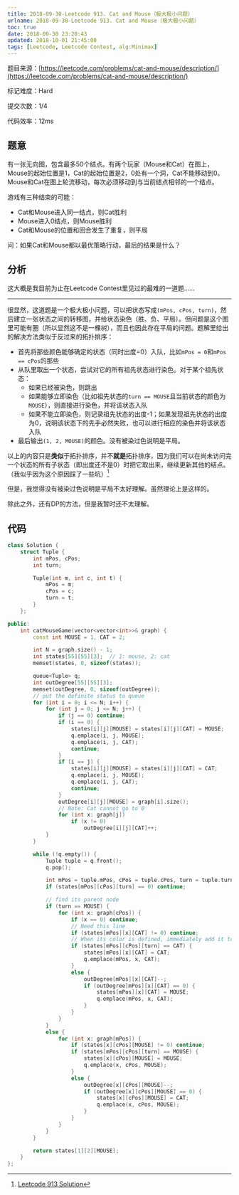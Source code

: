 ```yaml
---
title: 2018-09-30-Leetcode 913. Cat and Mouse（极大极小问题）
urlname: 2018-09-30-Leetcode 913. Cat and Mouse（极大极小问题）
toc: true
date: 2018-09-30 23:20:43
updated: 2018-10-01 21:45:00
tags: [Leetcode, Leetcode Contest, alg:Minimax]
---
```


题目来源：[https://leetcode.com/problems/cat-and-mouse/description/](https://leetcode.com/problems/cat-and-mouse/description/)

标记难度：Hard

提交次数：1/4

代码效率：12ms

## 题意

有一张无向图，包含最多50个结点。有两个玩家（Mouse和Cat）在图上，Mouse的起始位置是1，Cat的起始位置是2，0处有一个洞，Cat不能移动到0。Mouse和Cat在图上轮流移动，每次必须移动到与当前结点相邻的一个结点。

游戏有三种结束的可能：

* Cat和Mouse进入同一结点，则Cat胜利
* Mouse进入0结点，则Mouse胜利
* Cat和Mouse的位置和回合发生了重复，则平局

问：如果Cat和Mouse都以最优策略行动，最后的结果是什么？

## 分析

这大概是我目前为止在Leetcode Contest里见过的最难的一道题……

---

很显然，这道题是一个极大极小问题，可以把状态写成`(mPos, cPos, turn)`，然后建立一张状态之间的转移图，并给状态染色（胜、负、平局）。但问题是这个图里可能有圈（所以显然这不是一棵树），而且也因此存在平局的问题。题解里给出的解决方法类似于反过来的拓扑排序：

* 首先将那些颜色能够确定的状态（同时出度=0）入队，比如`mPos = 0`和`mPos == cPos`的那些
* 从队里取出一个状态，尝试对它的所有祖先状态进行染色。对于某个祖先状态：
  * 如果已经被染色，则跳出
  * 如果能够立即染色（比如祖先状态的`turn == MOUSE`且当前状态的颜色为`MOUSE`），则直接进行染色，并将该状态入队
  * 如果不能立即染色，则记录祖先状态的出度-1；如果发现祖先状态的出度为0，说明该状态下的先手必然失败，也可以进行相应的染色并将该状态入队
* 最后输出`(1, 2, MOUSE)`的颜色。没有被染过色说明是平局。

以上的内容只是**类似**于拓扑排序，并不**就是**拓扑排序，因为我们可以在尚未访问完一个状态的所有子状态（即出度还不是0）时把它取出来，继续更新其他的结点。（我似乎因为这个原因踩了一些坑）[^solution]

[^solution]: [Leetcode 913 Solution](https://leetcode.com/problems/cat-and-mouse/solution/)

但是，我觉得没有被染过色说明是平局不太好理解。虽然理论上是这样的。

除此之外，还有DP的方法，但是我暂时还不太理解。

## 代码

```cpp
class Solution {
    struct Tuple {
        int mPos, cPos;
        int turn;

        Tuple(int m, int c, int t) {
            mPos = m;
            cPos = c;
            turn = t;
        }
    };

public:
    int catMouseGame(vector<vector<int>>& graph) {
        const int MOUSE = 1, CAT = 2;

        int N = graph.size() - 1;
        int states[55][55][3];  // 1: mouse, 2: cat
        memset(states, 0, sizeof(states));

        queue<Tuple> q;
        int outDegree[55][55][3];
        memset(outDegree, 0, sizeof(outDegree));
        // put the definite status to queue
        for (int i = 0; i <= N; i++) {
            for (int j = 0; j <= N; j++) {
                if (j == 0) continue;
                if (i == 0) {
                    states[i][j][MOUSE] = states[i][j][CAT] = MOUSE;
                    q.emplace(i, j, MOUSE);
                    q.emplace(i, j, CAT);
                    continue;
                }
                if (i == j) {
                    states[i][j][MOUSE] = states[i][j][CAT] = CAT;
                    q.emplace(i, j, MOUSE);
                    q.emplace(i, j, CAT);
                    continue;
                }
                outDegree[i][j][MOUSE] = graph[i].size();
                // Note: Cat cannot go to 0
                for (int x: graph[j])
                    if (x != 0)
                        outDegree[i][j][CAT]++;
            }
        }

        while (!q.empty()) {
            Tuple tuple = q.front();
            q.pop();

            int mPos = tuple.mPos, cPos = tuple.cPos, turn = tuple.turn;
            if (states[mPos][cPos][turn] == 0) continue;

            // find its parent node
            if (turn == MOUSE) {
                for (int x: graph[cPos]) {
                    if (x == 0) continue;
                    // Need this line
                    if (states[mPos][x][CAT] != 0) continue;
                    // When its color is defined, immediately add it to the queue
                    if (states[mPos][cPos][turn] == CAT) {
                        states[mPos][x][CAT] = CAT;
                        q.emplace(mPos, x, CAT);
                    }
                    else {
                        outDegree[mPos][x][CAT]--;
                        if (outDegree[mPos][x][CAT] == 0) {
                            states[mPos][x][CAT] = MOUSE;
                            q.emplace(mPos, x, CAT);
                        }
                    }
                }
            }
            else {
                for (int x: graph[mPos]) {
                    if (states[x][cPos][MOUSE] != 0) continue;
                    if (states[mPos][cPos][turn] == MOUSE) {
                        states[x][cPos][MOUSE] = MOUSE;
                        q.emplace(x, cPos, MOUSE);
                    }
                    else {
                        outDegree[x][cPos][MOUSE]--;
                        if (outDegree[x][cPos][MOUSE] == 0) {
                            states[x][cPos][MOUSE] = CAT;
                            q.emplace(x, cPos, MOUSE);
                        }
                    }
                }
            }
        }

        return states[1][2][MOUSE];
    }
};
```

